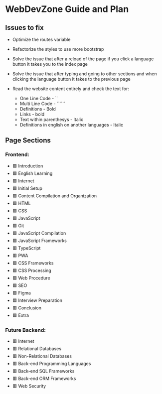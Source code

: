# WebDevZone Guide and Plan

## Issues to fix

-   Optimize the routes variable

-   Refactorize the styles to use more bootstrap

-   Solve the issue that after a reload of the page if you click a language button it takes you to the index page

-   Solve the issue that after typing and going to other sections and when clicking the language button it takes to the previous page

-   Read the website content entirely and check the text for:

    -   One Line Code - ``
    -   Multi Line Code - ``````
    -   Definitions - Bold
    -   Links - bold
    -   Text within parenthesys - Italic
    -   Definitions in english on another languages - Italic

## Page Sections

### Frontend:

-   🟩 Introduction
-   🟩 English Learning
-   🟩 Internet
-   🟩 Initial Setup
-   🟩 Content Compilation and Organization
-   🟩 HTML
-   🟩 CSS
-   🟩 JavaScript
-   🟩 Git
-   🟩 JavaScript Compilation
-   🟩 JavaScript Frameworks
-   🟥 TypeScript
-   🟥 PWA
-   🟩 CSS Frameworks
-   🟩 CSS Processing
-   🟩 Web Procedure
-   🟩 SEO
-   🟩 Figma
-   🟦 Interview Preparation
-   🟥 Conclusion
-   🟩 Extra

### Future Backend:

-   🟥 Internet
-   🟥 Relational Databases
-   🟥 Non-Relational Databases
-   🟥 Back-end Programming Languages
-   🟥 Back-end SQL Frameworks
-   🟥 Back-end ORM Frameworks
-   🟥 Web Security

